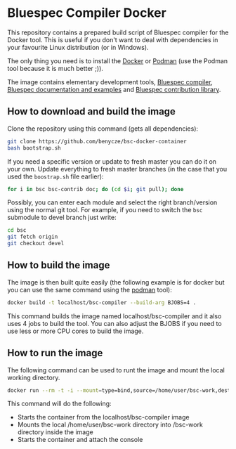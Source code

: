 # Bluespec Compiler Docker

This repository contains a prepared build script of Bluespec compiler for the Docker tool. This is useful if you don't want to deal with dependencies in your favourite Linux distribution (or in Windows).

The only thing you need is to install the [Docker](https://www.docker.com/) or [Podman](https://podman.io/) (use the Podman tool because it is much better ;)).

The image  contains elementary development tools, [Bluespec compiler](https://github.com/B-Lang-org/bsc), [Bluespec documentation and examples](https://github.com/BSVLang/Main.git) and [Bluespec contribution library](https://github.com/B-Lang-org/bsc-contrib).

## How to download and build the image

Clone the repository using this command (gets all dependencies):

```bash
git clone https://github.com/benycze/bsc-docker-container
bash bootstrap.sh
```

If you need a specific version or update to fresh master you can do it on your own. Update everything to fresh master branches (in the case that you used the `boostrap.sh` file earlier):		
```bash
for i in bsc bsc-contrib doc; do (cd $i; git pull); done
```

Possibly, you can enter each module and select the right branch/version using the normal git tool. For example, if you need to switch the `bsc` submodule to devel branch just write:

```bash
cd bsc
git fetch origin
git checkout devel
```

## How to build the image

The image is then built quite easily (the following example is for docker but you can use the same command using the [podman](https://podman.io/) tool):

```bash
docker build -t localhost/bsc-compiler --build-arg BJOBS=4 .
```

This command builds the image named localhost/bsc-compiler and it also uses 4 jobs to build the tool. You can also adjust the BJOBS if you need to use less or more CPU cores to build the image.

## How to run the image

The following command can be used to runt the image and mount the local working directory.

```bash
docker run --rm -t -i --mount=type=bind,source=/home/user/bsc-work,destination=/bsc-work localhost/bsc-compiler bash
```

This command will do the following:

* Starts the container from the localhost/bsc-compiler image
* Mounts the local /home/user/bsc-work directory into /bsc-work directory inside the image
* Starts the container and attach the console
